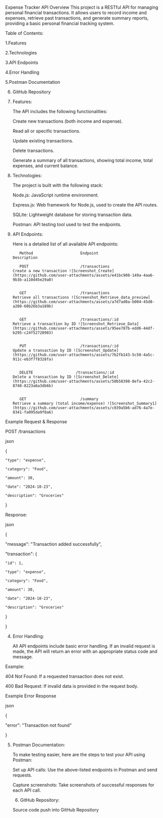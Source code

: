 Expense Tracker API
Overview This project is a RESTful API for managing personal financial transactions. It allows users to record income and expenses, retrieve past transactions, and generate summary reports, providing a basic personal financial tracking system.

Table of Contents:

1.Features

2.Technologies

3.API Endpoints

4.Error Handling

5.Postman Documentation

6. GitHub Repository

1. Features:

   The API includes the following functionalities:

   Create new transactions (both income and expense).
   
   Read all or specific transactions.
   
   Update existing transactions.
   
   Delete transactions.
   
   Generate a summary of all transactions, showing total income, total expenses, and current balance.

2. Technologies:
   
   The project is built with the following stack:

   Node.js: JavaScript runtime environment.

   Express.js: Web framework for Node.js, used to create the API routes.

   SQLite: Lightweight database for storing transaction data.

   Postman: API testing tool used to test the endpoints.

3. API Endpoints:
   
   Here is a detailed list of all available API endpoints:

          Method	                 Endpoint	                                 Description

          POST	                     /transactions	                      Create a new transaction ![Screenshot_Create](https://github.com/user-attachments/assets/e41bc908-149a-4aa6-9b3b-a110d45e29a0)


          GET	                     /transactions	                      Retrieve all transactions ![Screenshot_Retrieve_data_preview](https://github.com/user-attachments/assets/a7d7ad0a-b004-45d8-a208-60b26b3a189b)


          GET	                     /transactions/:id	                      Retrieve a transaction by ID ![Screenshot_Retrieve_Data](https://github.com/user-attachments/assets/95ee787b-edd6-44df-b295-c24f52728983)


          PUT	                     /transactions/:id	                      Update a transaction by ID ![Screenshot_Update](https://github.com/user-attachments/assets/7b2fb143-5c50-4a5c-911c-eb3f7f8328fa)


          DELETE	               /transactions/:id	                     Delete a transaction by ID ![Screenshot_Delete](https://github.com/user-attachments/assets/50b58398-8efa-42c2-8748-8223a6a3db6b)


          GET	                     /summary	                             Retrieve a summary (total income/expense) ![Screenshot_Summary1](https://github.com/user-attachments/assets/c039a5b6-ad76-4a7e-8341-fa095da9f0a6)



Example Request & Response

POST /transactions

  json

  {

    "type": "expense",
	
    "category": "Food",
	
    "amount": 30,
	
    "date": "2024-10-23",
	
    "description": "Groceries"
	
  }

Response:

json

{

  "message": "Transaction added successfully",
	
  "transaction": {
	
    "id": 1,
		
    "type": "expense",
		
    "category": "Food",
		
    "amount": 30,
		
    "date": "2024-10-23",
		
    "description": "Groceries"
		
  }
	
}



4. Error Handling:

     All API endpoints include basic error handling. If an invalid request is made, the API will return an error with an appropriate status code and message.

Example:

404 Not Found: If a requested transaction does not exist.

400 Bad Request: If invalid data is provided in the request body.

Example Error Response

json

{

  "error": "Transaction not found"
	
}

5. Postman Documentation:
   
   To make testing easier, here are the steps to test your API using Postman:

   Set up API calls: Use the above-listed endpoints in Postman and send requests.
   
   Capture screenshots: Take screenshots of successful responses for each API call.

	 6. GitHub Repository:

      Source code push into GitHub Repository

